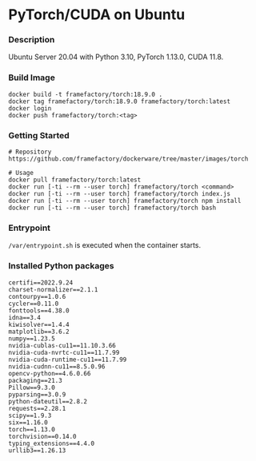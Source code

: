 # PyTorch/CUDA on Ubuntu
### Description
Ubuntu Server 20.04 with Python 3.10, PyTorch 1.13.0, CUDA 11.8.

### Build Image
```
docker build -t framefactory/torch:18.9.0 .
docker tag framefactory/torch:18.9.0 framefactory/torch:latest
docker login
docker push framefactory/torch:<tag>
```

### Getting Started
```
# Repository
https://github.com/framefactory/dockerware/tree/master/images/torch

# Usage
docker pull framefactory/torch:latest
docker run [-ti --rm --user torch] framefactory/torch <command>
docker run [-ti --rm --user torch] framefactory/torch index.js
docker run [-ti --rm --user torch] framefactory/torch npm install
docker run [-ti --rm --user torch] framefactory/torch bash
```

### Entrypoint
`/var/entrypoint.sh` is executed when the container starts.

### Installed Python packages
```
certifi==2022.9.24
charset-normalizer==2.1.1
contourpy==1.0.6
cycler==0.11.0
fonttools==4.38.0
idna==3.4
kiwisolver==1.4.4
matplotlib==3.6.2
numpy==1.23.5
nvidia-cublas-cu11==11.10.3.66
nvidia-cuda-nvrtc-cu11==11.7.99
nvidia-cuda-runtime-cu11==11.7.99
nvidia-cudnn-cu11==8.5.0.96
opencv-python==4.6.0.66
packaging==21.3
Pillow==9.3.0
pyparsing==3.0.9
python-dateutil==2.8.2
requests==2.28.1
scipy==1.9.3
six==1.16.0
torch==1.13.0
torchvision==0.14.0
typing_extensions==4.4.0
urllib3==1.26.13
```